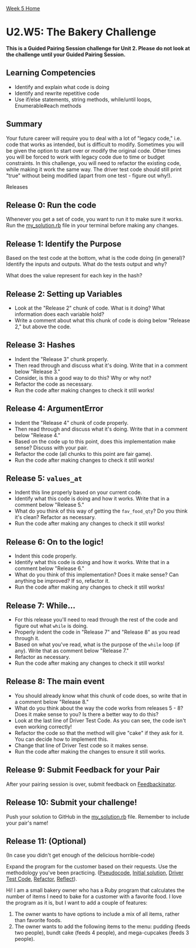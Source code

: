 [Week 5 Home](../)

# U2.W5: The Bakery Challenge

**This is a Guided Pairing Session challenge for Unit 2. Please do not look at the challenge until your Guided Pairing Session.**

## Learning Competencies
- Identify and explain what code is doing
- Identify and rewrite repetitive code
- Use if/else statements, string methods, while/until loops, Enumerable#each methods

## Summary
Your future career will require you to deal with a lot of "legacy code," i.e. code that works as intended, but is difficult to modify. Sometimes you will be given the option to start over or modify the original code. Other times you will be forced to work with legacy code due to time or budget constraints. In this challenge, you will need to refactor the existing code, while making it work the same way. The driver test code should still print "true" without being modified (apart from one test - figure out why!).

Releases

## Release 0: Run the code
Whenever you get a set of code, you want to run it to make sure it works. Run the [my_solution.rb](my_solution.rb) file in your terminal before making any changes.

## Release 1: Identify the Purpose
Based on the test code at the bottom, what is the code doing (in general)? Identify the inputs and outputs. What do the tests output and why?

What does the value represent for each key in the hash?

## Release 2: Setting up Variables
- Look at the "Release 2" chunk of code. What is it doing? What information does each variable hold?
- Write a comment about what this chunk of code is doing below "Release 2," but above the code.

## Release 3: Hashes
- Indent the "Release 3" chunk properly.
- Then read through and discuss what it's doing. Write that in a comment below "Release 3."
- Consider, is this a good way to do this? Why or why not?
- Refactor the code as necessary.
- Run the code after making changes to check it still works!

## Release 4: ArgumentError
- Indent the "Release 4" chunk of code properly.
- Then read through and discuss what it's doing. Write that in a comment below "Release 4."
- Based on the code up to this point, does this implementation make sense? Discuss with your pair.
- Refactor the code (all chunks to this point are fair game).
- Run the code after making changes to check it still works!

## Release 5: `values_at`
- Indent this line properly based on your current code.
- Identify what this code is doing and how it works. Write that in a comment below "Release 5."
- What do you think of this way of getting the `fav_food_qty`? Do you think it's clean? Refactor as necessary.
- Run the code after making any changes to check it still works!

## Release 6: On to the logic!
- Indent this code properly.
- Identify what this code is doing and how it works. Write that in a comment below "Release 6."
- What do you think of this implementation? Does it make sense? Can anything be improved? If so, refactor it.
- Run the code after making any changes to check it still works!

## Release 7: While...
- For this release you'll need to read through the rest of the code and figure out what `while` is doing.
- Properly indent the code in "Release 7" and "Release 8" as you read through it.
- Based on what you've read, what is the purpose of the `while` loop (if any). Write that as comment below "Release 7."
- Refactor as necessary.
- Run the code after making any changes to check it still works!

## Release 8: The main event
- You should already know what this chunk of code does, so write that in a comment below "Release 8."
- What do you think about the way the code works from releases 5 - 8? Does it make sense to you? Is there a better way to do this?
- Look at the last line of Driver Test Code. As you can see, the code isn't even working correctly!
- Refactor the code so that the method will give "cake" if they ask for it. You can decide how to implement this.
- Change that line of Driver Test code so it makes sense.
- Run the code after making the changes to ensure it still works.

## Release 9: Submit Feedback for your Pair
After your pairing session is over, submit feedback on [Feedbackinator](https://socrates.devbootcamp.com/feedback/new).

## Release 10: Submit your challenge!
Push your solution to GitHub in the [my_solution.rb](my_solution.rb) file. Remember to include your pair's name!

## Release 11: (Optional)
(In case you didn't get enough of the delicious horrible-code)

Expand the program for the customer based on their requests. Use the methodology you've been practicing. ([Pseudocode](https://github.com/Devbootcamp/phase-0-handbook/blob/master/coding-references/pseudocode.md), [Initial solution](https://github.com/Devbootcamp/phase-0-handbook/blob/master/coding-references/initial-solution.md), [Driver Test Code](https://github.com/Devbootcamp/phase-0-handbook/blob/master/coding-references/driver-code.md), [Refactor](https://github.com/Devbootcamp/phase-0-handbook/blob/master/coding-references/refactoring.md), [Reflect](https://github.com/Devbootcamp/phase-0-handbook/blob/master/coding-references/reflection-guidelines.md)).


Hi! I am a small bakery owner who has a Ruby program that calculates the
number of items I need to bake for a customer with a favorite food.
I love the program as it is, but I want to add a couple of features:

1. The owner wants to have options to include a mix of all items, rather than favorite foods.
2. The owner wants to add the following items to the menu: pudding (feeds two people), bundt cake (feeds 4 people), and mega-cupcakes (feeds 3 people).


